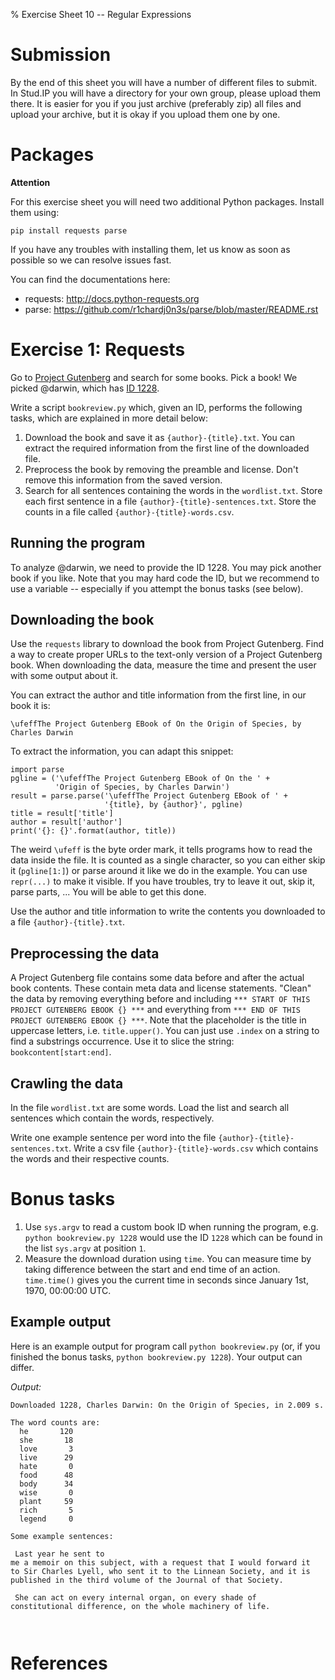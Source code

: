 % Exercise Sheet 10 -- Regular Expressions


# Submission

By the end of this sheet you will have a number of different files to submit.
In Stud.IP you will have a directory for your own group, please upload them
there. It is easier for you if you just archive (preferably zip) all files and
upload your archive, but it is okay if you upload them one by one.


# Packages

**Attention**

For this exercise sheet you will need two additional Python packages. Install
them using:

```{ .bash }
pip install requests parse
```

If you have any troubles with installing them, let us know as soon as possible
so we can resolve issues fast.

You can find the documentations here:

- requests: http://docs.python-requests.org
- parse: https://github.com/r1chardj0n3s/parse/blob/master/README.rst


# Exercise 1: Requests

Go to [Project Gutenberg](https://www.gutenberg.org/) and search for some
books. Pick a book! We picked @darwin, which has [ID 1228](https://www.gutenberg.org/ebooks/1228).

Write a script `bookreview.py` which, given an ID, performs
the following tasks, which are explained in more detail below:

1. Download the book and save it as `{author}-{title}.txt`. You can
   extract the required information from the first line of the downloaded file.
1. Preprocess the book by removing the preamble and license. Don't remove this
   information from the saved version.
1. Search for all sentences containing the words in the `wordlist.txt`. Store
   each first sentence in a file `{author}-{title}-sentences.txt`. Store
   the counts in a file called `{author}-{title}-words.csv`.


## Running the program

To analyze @darwin, we need to provide the ID 1228. You may pick another book
if you like. Note that you may hard code the ID, but we recommend to use
a variable -- especially if you attempt the bonus tasks (see below).


## Downloading the book

Use the `requests` library to download the book from Project Gutenberg. Find
a way to create proper URLs to the text-only version of a Project Gutenberg
book. When downloading the data, measure the time and present the user with
some output about it.

You can extract the author and title information from the first line, in our
book it is:

`\ufeffThe Project Gutenberg EBook of On the Origin of Species, by Charles Darwin`

To extract the information, you can adapt this snippet:

```{ .python .exec }
import parse
pgline = ('\ufeffThe Project Gutenberg EBook of On the ' +
          'Origin of Species, by Charles Darwin')
result = parse.parse('\ufeffThe Project Gutenberg EBook of ' +
                     '{title}, by {author}', pgline)
title = result['title']
author = result['author']
print('{}: {}'.format(author, title))
```

The weird `\ufeff` is the byte order mark, it tells programs how to read the
data inside the file. It is counted as a single character, so you can either
skip it (`pgline[1:]`) or parse around it like we do in the example. You can
use `repr(...)` to make it visible. If you have troubles, try to leave it out,
skip it, parse parts, ... You will be able to get this done.

Use the author and title information to write the contents you downloaded to
a file `{author}-{title}.txt`.


## Preprocessing the data

A Project Gutenberg file contains some data before and after the actual book
contents. These contain meta data and license statements. "Clean" the data by
removing everything before and including `*** START OF THIS PROJECT GUTENBERG
EBOOK {} ***` and everything from `*** END OF THIS PROJECT GUTENBERG EBOOK {}
***`. Note that the placeholder is the title in uppercase letters, i.e.
`title.upper()`. You can just use `.index` on a string to find a substrings
occurrence. Use it to slice the string: `bookcontent[start:end]`.


## Crawling the data

In the file `wordlist.txt` are some words. Load the list and search all
sentences which contain the words, respectively.

Write one example sentence per word into the file
`{author}-{title}-sentences.txt`. Write a csv file
`{author}-{title}-words.csv` which contains the words and their
respective counts.


# Bonus tasks

1. Use `sys.argv` to read a custom book ID when running the program, e.g.
   `python bookreview.py 1228` would use the ID `1228` which can be found in
   the list `sys.argv` at position `1`.
1. Measure the download duration using `time`. You can measure time by taking
   difference between the start and end time of an action. `time.time()` gives
   you the current time in seconds since January 1st, 1970, 00:00:00 UTC.


## Example output

Here is an example output for program call `python bookreview.py` (or, if you finished the bonus tasks, `python bookreview.py 1228`).
Your output can differ.

*Output:*

```
Downloaded 1228, Charles Darwin: On the Origin of Species, in 2.009 s.

The word counts are:
  he       120
  she       18
  love       3
  live      29
  hate       0
  food      48
  body      34
  wise       0
  plant     59
  rich       5
  legend     0

Some example sentences:

 Last year he sent to
me a memoir on this subject, with a request that I would forward it
to Sir Charles Lyell, who sent it to the Linnean Society, and it is
published in the third volume of the Journal of that Society.

 She can act on every internal organ, on every shade of
constitutional difference, on the whole machinery of life.
```


```{ .csv file='books/Charles Darwin-On the Origin of Species-words.csv' }
```


```{ file='books/Charles Darwin-On the Origin of Species-sentences.txt' }
```


# References
